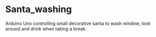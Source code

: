 # Santa_washing
Arduino Uno controlling small decorative santa to wash window, look around and drink when taking a break.

